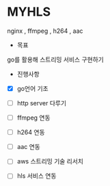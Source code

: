 # MYHLS
nginx , ffmpeg , h264 , aac 


- 목표

go를 활용해 스트리밍 서비스 구현하기 

- 진행사항
- [x] go언어 기초
- [ ] http server 다루기
- [ ] ffmpeg 연동
- [ ] h264 연동
- [ ] aac 연동
- [ ] aws 스트리밍 기술 리서치
- [ ] hls 서비스 연동 




